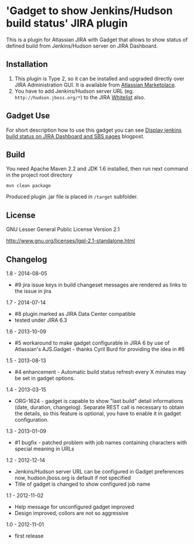 'Gadget to show Jenkins/Hudson build status' JIRA plugin
=====================================================

This is a plugin for Atlassian JIRA with Gadget that allows to show status of defined build from Jenkins/Hudson server on JIRA Dashboard.

Installation
-------------
1. This plugin is Type 2, so it can be installed and upgraded directly over JIRA Administration GUI. It is available from [Atlassian Marketplace](https://marketplace.atlassian.com/plugins/org.jboss.jira.plugin.build-gadgets).
2. You have to add Jenkins/Hudson server URL (eg. `http://hudson.jboss.org/*`) to the JIRA [Whitelist](https://confluence.atlassian.com/display/JIRA/Configuring+the+Whitelist) also.

Gadget Use
----------
For short description how to use this gadget you can see [Display jenkins build status on JIRA Dashboard and SBS pages](https://community.jboss.org/en/website/blog/2012/11/06/display-jenkins-build-results-on-jira-dashboard-and-sbs-pages) blogpost.

Build
-------------
You need Apache Maven 2.2 and JDK 1.6 installed, then run next command in the project root directory

```
mvn clean package
```

Produced plugin .jar file is placed in `/target` subfolder.

License
-------------
GNU Lesser General Public License Version 2.1

http://www.gnu.org/licenses/lgpl-2.1-standalone.html


Changelog
-------------

1.8 - 2014-08-05
* #9 jira issue keys in build changeset messages are rendered as links to the issue in jira

1.7 - 2014-07-14
* #8 plugin marked as JIRA Data Center compatible
* tested under JIRA 6.3

1.6 - 2013-10-09
* #5 workaround to make gadget configurable in JIRA 6 by use of Atlassian's AJS.Gadget - thanks Cyril Burd for providing the idea in #6

1.5 - 2013-08-13
* #4 enhancement - Automatic build status refresh every X minutes may be set in gadget options. 

1.4 - 2013-03-15
* ORG-1624 - gadget is capable to show "last build" detail informations (date, duration, changelog). 
  Separate REST call is necessary to obtain the details, so this feature is optional, 
  you have to enable it in gadget configuration.

1.3 - 2013-01-09
* #1 bugfix - patched problem with job names containing characters with special meaning in URLs  

1.2 - 2012-12-14
* Jenkins/Hudson server URL can be configured in Gadget preferences now, hudson.jboss.org is default if not specified
* Title of gadget is changed to show configured job name 

1.1 - 2012-11-02
* Help message for unconfigured gadget improved
* Design improved, collors are not so aggressive

1.0 - 2012-11-01
* first release
